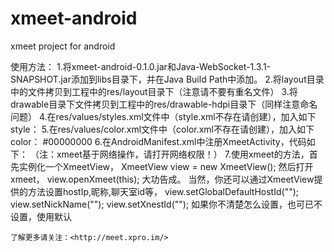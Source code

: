 # xmeet-android
xmeet project for android

使用方法：
1.将xmeet-android-0.1.0.jar和Java-WebSocket-1.3.1-SNAPSHOT.jar添加到libs目录下，并在Java Build Path中添加。
2.将layout目录中的文件拷贝到工程中的res/layout目录下（注意请不要有重名文件）
3.将drawable目录下文件拷贝到工程中的res/drawable-hdpi目录下（同样注意命名问题）
4.在res/values/styles.xml文件中（style.xml不存在请创建），加入如下style：
	<style name="loading_dialog" parent="android:style/Theme.Dialog">  
        <item name="android:windowFrame">@null</item>
        <item name="android:windowNoTitle">true</item>   
        <item name="android:windowBackground">@color/transparent_background</item>
        <item name="android:windowIsFloating">true</item>
        <item name="android:windowContentOverlay">@null</item>  
        <item name="android:backgroundDimEnabled">false</item>
        <item name="android:windowIsTranslucent">false</item>
        <item name="android:background">#00000000</item>
    </style> 
5.在res/values/color.xml文件中（color.xml不存在请创建），加入如下color：
	<color name="transparent_background">#00000000</color>
6.在AndroidManifest.xml中注册XmeetActivity，代码如下：
	<activity
        android:name="com.xmeet.android.XmeetActivity"
        android:label="@string/app_name" 
        android:screenOrientation="portrait">
    </activity>
（注：xmeet基于网络操作，请打开网络权限！）
7.使用xmeet的方法，首先实例化一个XmeetView，
	XmeetView view = new XmeetView();
然后打开xmeet，
	view.openXmeet(this);
大功告成。
当然，你还可以通过XmeetView提供的方法设置hostIp,昵称,聊天室id等，
	view.setGlobalDefaultHostId("");
	view.setNickName("");
	view.setXnestId("");
	如果你不清楚怎么设置，也可已不设置，使用默认
	
	了解更多请关注：<http://meet.xpro.im/>
